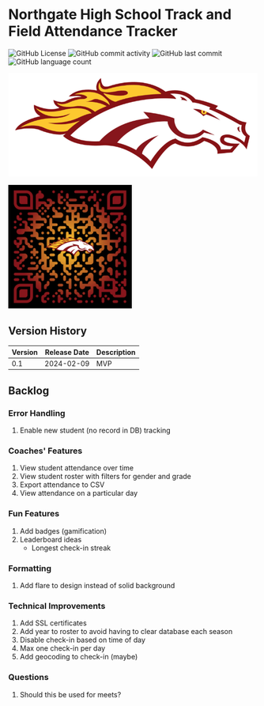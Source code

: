 # Northgate High School Track and Field Attendance Tracker

![GitHub License](https://img.shields.io/github/license/aaronmsimon/northgate-hs-track-and-field-attendance)
![GitHub commit activity](https://img.shields.io/github/commit-activity/w/aaronmsimon/northgate-hs-track-and-field-attendance)
![GitHub last commit](https://img.shields.io/github/last-commit/aaronmsimon/northgate-hs-track-and-field-attendance)
![GitHub language count](https://img.shields.io/github/languages/count/aaronmsimon/northgate-hs-track-and-field-attendance)

![Northgate Broncos](https://github.com/aaronmsimon/northgate-hs-track-and-field-attendance/blob/main/project-root/public/img/BroncosOfficialLogo2016yellowgold.png?raw=true)

<a href="http://www.northgatetrackandfieldcheck.in/check-in"><img src="https://raw.githubusercontent.com/aaronmsimon/northgate-hs-track-and-field-attendance/main/project-root/public/img/qr-code-attendance.png" width="250"/></a>

## Version History
| Version | Release Date | Description |
| --- | --- | --- |
| 0.1 | 2024-02-09 | MVP |

## Backlog

### Error Handling
1. Enable new student (no record in DB) tracking

### Coaches' Features
1. View student attendance over time
2. View student roster with filters for gender and grade
3. Export attendance to CSV
4. View attendance on a particular day

### Fun Features
1. Add badges (gamification)
2. Leaderboard ideas
    - Longest check-in streak

### Formatting
1. Add flare to design instead of  solid background

### Technical Improvements
1. Add SSL certificates
2. Add year to roster to avoid having to clear database each season
3. Disable check-in based on time of day
4. Max one check-in per day
5. Add geocoding to check-in (maybe)

### Questions
1. Should this be used for meets?
